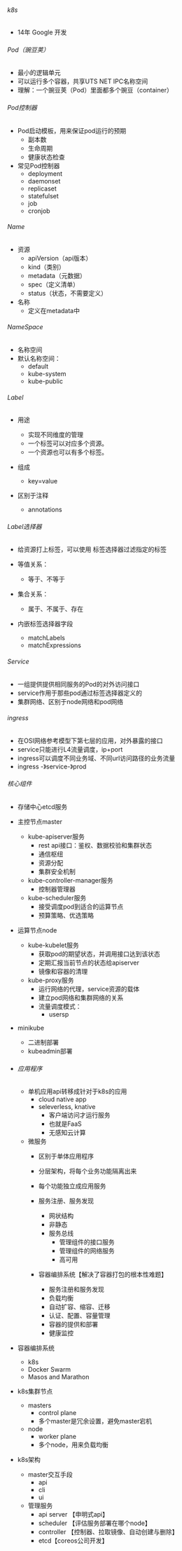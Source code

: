 ###### k8s

- 14年  Google 开发

###### Pod（豌豆荚）

- 最小的逻辑单元
- 可以运行多个容器，共享UTS NET IPC名称空间
- 理解：一个豌豆荚（Pod）里面都多个豌豆（container）

###### Pod控制器

- Pod启动模板，用来保证pod运行的预期
  - 副本数
  - 生命周期
  - 健康状态检查
- 常见Pod控制器
  - deployment
  - daemonset
  - replicaset
  - statefulset
  - job
  - cronjob

###### Name

- 资源
  - apiVersion（api版本）
  - kind（类别）
  - metadata（元数据）
  - spec（定义清单）
  - status（状态，不需要定义）
- 名称
  - 定义在metadata中

###### NameSpace

- 名称空间
- 默认名称空间：
  - default
  - kube-system
  - kube-public

###### Label

- 用途
  - 实现不同维度的管理
  - 一个标签可以对应多个资源。
  - 一个资源也可以有多个标签。

- 组成

  - key=value

- 区别于注释

  - annotations

###### Label选择器

- 给资源打上标签，可以使用 标签选择器过滤指定的标签

- 等值关系：
  - 等于、不等于

- 集合关系：
  - 属于、不属于、存在

- 内嵌标签选择器字段
  - matchLabels
  - matchExpressions

###### Service

- 一组提供提供相同服务的Pod的对外访问接口
- service作用于那些pod通过标签选择器定义的
-  集群网络、区别于node网络和pod网络

###### ingress

- 在OSI网络参考模型下第七层的应用，对外暴露的接口
- service只能进行L4流量调度，ip+port
- ingress可以调度不同业务域、不同url访问路径的业务流量
- ingress -》service-》prod

###### 核心组件

- 存储中心etcd服务
- 主控节点master
  - kube-apiserver服务
    - rest api接口：鉴权、数据校验和集群状态
    - 通信枢纽
    - 资源分配
    - 集群安全机制
  - kube-controller-manager服务
    - 控制器管理器
  - kube-scheduler服务
    - 接受调度pod到适合的运算节点
    - 预算策略、优选策略
- 运算节点node
  - kube-kubelet服务
    - 获取pod的期望状态，并调用接口达到该状态
    - 定期汇报当前节点的状态给apiserver
    - 镜像和容器的清理
  - kube-proxy服务
    - 运行网络的代理，service资源的载体
    - 建立pod网络和集群网络的关系
    - 流量调度模式：
      - usersp

- minikube
  - 二进制部署
  - kubeadmin部署

- ###### 应用程序

  - 单机应用api转移成针对于k8s的应用
    - cloud native  app
    - seleverless, knative
      - 客户端访问才运行服务
      - 也就是FaaS
      - 无感知云计算
  - 微服务
    - 区别于单体应用程序

    - 分层架构，将每个业务功能隔离出来

    - 每个功能独立成应用服务

    - 服务注册、服务发现
      - 网状结构
      - 非静态
      - 服务总线
        - 管理组件的接口服务
        - 管理组件的网络服务
        - 高可用
      
    - 容器编排系统【解决了容器打包的根本性难题】
      - 服务注册和服务发现
      - 负载均衡
      - 自动扩容、缩容、迁移
      - 认证、配置、容量管理
      - 容器的提供和部署
      - 健康监控

- 容器编排系统
	- k8s
	- Docker Swarm
	- Masos and Marathon
    
- k8s集群节点
	- masters
		- control plane
		- 多个master是冗余设置，避免master宕机
	- node
		- worker plane
		- 多个node，用来负载均衡

- k8s架构
	- master交互手段 
		- api
		- cli
		- ui
	- 管理服务
		- api server 【申明式api】
		- scheduler 【评估服务部署在哪个node】
		- controller 【控制器、拉取镜像、自动创建与删除】
		- etcd【coreos公司开发】



      

